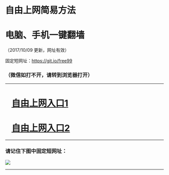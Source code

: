 ﻿# 自由上网简易方法

# 电脑、手机一键翻墙

（2017/10/09 更新，网址有效）

固定短网址：https://git.io/free99

### （微信如打不开，请转到浏览器打开）


***





# &nbsp;&nbsp; <a href="http://ft563431706.fwq-tz-1001.info/fwqtz01.html?t=100900119998 " target="_blank">自由上网入口1</a>
# &nbsp;&nbsp; <a href="http://ft10218768.fwq-tz-1002.info/fwqtz02.html?t=10090011296 " target="_blank">自由上网入口2</a>
***

### 请记住下图中固定短网址：

<img src="https://s3-us-west-2.amazonaws.com/fwq-1001/yjfq-20170905okok.png" /> 


***

